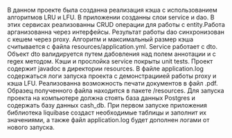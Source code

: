 В данном проекте была созданна реализация кэша с использованием алгоритмов LRU и LFU.
В приложении созданны слои service и dao. В этих сервисах реализованны CRUD операции для работы с
entity.Работа арганизованна через интерфейсы. 
Результат работы dao синхронизован с кешем через proxy.
Алгоритм и максимальный размер кэша считывается с файла resources/application.yml.
Service работает с dto. Объект dto валидируется путем дабовления над полем аннотации и с regex методом.
Кэши и прослойка service покрыты unit tests.
Проект содержит javadoc в директории resources. В файле application.log содержаться логи 
запуска проекта с демонстрациией работы proxy и кэша LFU.
Реализованна возможность печати документов в файл .pdf. Образец полученного файла находится в пакете /resources.
Для запуска проекта на компьютере должна стоять база данных Postgres и содержать базу данных
cash_db. При первом запуске приложения библиотека liquibase создаст 
необходимые таблицы и заполнит их значениями, а также файл application.log будет дополнен
логами от нового запуска.